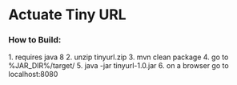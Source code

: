 <h1>Actuate Tiny URL</h1>

<h3>How to Build:</h3>
1. requires java 8
2. unzip tinyurl.zip
3. mvn clean package
4. go to %JAR_DIR%/target/
5. java -jar tinyurl-1.0.jar
6. on a browser go to localhost:8080
